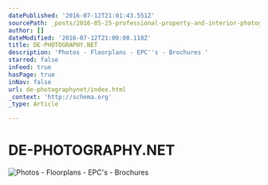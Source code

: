 ```yaml
---
datePublished: '2016-07-12T21:01:43.551Z'
sourcePath: _posts/2016-05-25-professional-property-and-interior-photography.md
author: []
dateModified: '2016-07-12T21:00:00.118Z'
title: DE-PHOTOGRAPHY.NET
description: 'Photos - Floorplans - EPC''s - Brochures '
starred: false
inFeed: true
hasPage: true
inNav: false
url: de-photographynet/index.html
_context: 'http://schema.org'
_type: Article

---
```

# DE-PHOTOGRAPHY.NET
![Photos - Floorplans - EPC's - Brochures ](https://s3-us-west-2.amazonaws.com/the-grid-img/p/1a314f11be5a143a5bae684892ae0200527e6ffc.jpg)